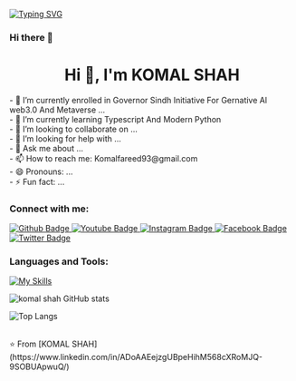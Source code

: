 [![Typing SVG](https://readme-typing-svg.demolab.com?font=Fira+Code&weight=600&size=18&pause=1000&color=F71F54&center=true&random=false&width=440&height=59&lines=Hi%2C+I'm+Komal;Passionate+to+be+a+Successful+Developer;Quick+Learner;Always+Learning+New+Things;Currently+Learning+Advanced+Programming)](https://git.io/typing-svg)



### Hi there 👋

<h1 align="center">Hi 👋, I'm KOMAL SHAH</h1>
- 🔭 I’m currently enrolled in Governor Sindh Initiative For Gernative Al web3.0 And Metaverse ...<br>
- 🌱 I’m currently learning Typescript And Modern Python <br>
- 👯 I’m looking to collaborate on ...<br>
- 🤔 I’m looking for help with ...<br>
- 💬 Ask me about ...<br>
- 📫 How to reach me: Komalfareed93@gmail.com<br>
- 😄 Pronouns: ...<br>
- ⚡ Fun fact: ...<br>
 


  
### Connect with me:
<div id="badges">
  <a href="https://github.com/Komal-shah22">
    <img src="https://img.shields.io/badge/Github-white?style=for-the-badge&logo=Github&logoColor=black" alt="Github Badge"/>
  </a>
  <a href="">
    <img src="https://img.shields.io/badge/YouTube-red?style=for-the-badge&logo=youtube&logoColor=white" alt="Youtube Badge"/>
  </a>
   <a href="https://www.instagram.com/mirrordoll3?igsh=MWZ3bXB5NGpqOHRyeg==">
    <img src="https://img.shields.io/badge/Instagram-purple?style=for-the-badge&logo=instagram&logoColor=white" alt="Instagram Badge"/>
  </a>
   <a href="">
    <img src="https://img.shields.io/badge/Facebook-blue?style=for-the-badge&logo=facebook&logoColor=white" alt="Facebook Badge"/>
  </a>
   <a href="https://www.linkedin.com/in/ADoAAEejzgUBpeHihM568cXRoMJQ-9SOBUApwuQ/">
    <img src="https://img.shields.io/badge/Twitter-blue?style=for-the-badge&logo=twitter&logoColor=white" alt="Twitter Badge"/>
  </a>
</div>

### Languages and Tools:
[![My Skills](https://skillicons.dev/icons?i=flutter,css,html,github,git,JavaScript,typescript,figma,xd&perline=5)](https://skillicons.dev)

![komal shah GitHub stats](https://github.com/Komal-shah22)

![Top Langs](https://github-readme-stats.vercel.app/api/top-langs/?username=axiftaj&theme=dark)


<br>
⭐️ From [KOMAL SHAH](https://www.linkedin.com/in/ADoAAEejzgUBpeHihM568cXRoMJQ-9SOBUApwuQ/)
